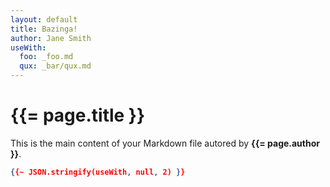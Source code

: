 ```yaml
---
layout: default
title: Bazinga!
author: Jane Smith
useWith:
  foo: _foo.md
  qux: _bar/qux.md
---
```


# {{= page.title }}

This is the main content of your Markdown file autored by **{{= page.author }}**.

```json
{{~ JSON.stringify(useWith, null, 2) }}
```
